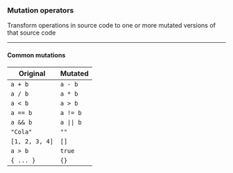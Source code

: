 ### Mutation operators

Transform operations in source code to one or more mutated versions of that source code

---

#### Common mutations

| Original       | Mutated                       |
|----------------|-------------------------------|
| `a + b`        | `a - b`                       |
| `a / b`        | `a * b`                       |
| `a < b`        | `a > b`                       |
| `a == b`       | `a != b`                      |
| `a && b`       | <code>a &#124;&#124; b</code> |
| `"Cola"`       | `""`                          |
| `[1, 2, 3, 4]` | `[]`                          |
| `a > b`        | `true`                        |
| `{ ... }`      | `{}`                          |

<!-- .element class="small" -->
